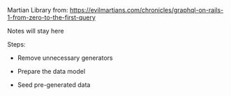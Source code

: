 Martian Library from: https://evilmartians.com/chronicles/graphql-on-rails-1-from-zero-to-the-first-query

Notes will stay here

Steps:

- Remove unnecessary generators

- Prepare the data model

- Seed pre-generated data